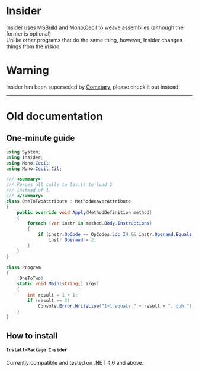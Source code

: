 # Insider
Insider uses [MSBuild](https://github.com/Microsoft/msbuild) and [Mono.Cecil](https://github.com/jbevain/cecil) to weave assemblies (although the former is optional).  
Unlike other programs that do the same thing, however, Insider changes things from the _inside_.

# Warning
Insider has been superseded by [Cometary](https://github.com/6A/Cometary), please check it out instead.

-------

# Old documentation

## One-minute guide
```csharp
using System;
using Insider;
using Mono.Cecil;
using Mono.Cecil.Cil;

/// <summary>
/// Forces all calls to ldc.i4 to load 2
/// instead of 1.
/// </summary>
class OneToTwoAttribute : MethodWeaverAttribute
{
	public override void Apply(MethodDefinition method)
    {
    	foreach (var instr in method.Body.Instructions)
        {
            if (instr.OpCode == OpCodes.Ldc_I4 && instr.Operand.Equals(1))
                instr.Operand = 2;
        }
    }
}

class Program
{
	[OneToTwo]
    static void Main(string[] args)
    {
    	int result = 1 + 1;
    	if (result == 2)
        	Console.Error.WriteLine("1+1 equals " + result + ", duh.");
    }
}
```

## How to install
#### `Install-Package Insider`
Currently compatible and tested on .NET 4.6 and above.



